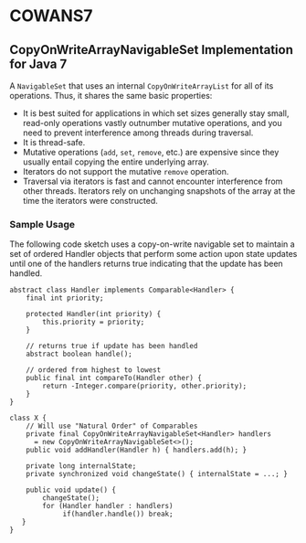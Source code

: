 # COWANS7
## CopyOnWriteArrayNavigableSet Implementation for Java 7

A `NavigableSet` that uses an internal `CopyOnWriteArrayList` for all of its operations.  Thus, it shares the same basic properties:
* It is best suited for applications in which set sizes generally stay small, read-only operations vastly outnumber mutative operations, and you need to prevent interference among threads during traversal.
* It is thread-safe.
* Mutative operations (`add`, `set`, `remove`, etc.) are expensive since they usually entail copying the entire underlying array.
* Iterators do not support the mutative `remove` operation.
* Traversal via iterators is fast and cannot encounter interference from other threads. Iterators rely on unchanging snapshots of the array at the time the iterators were constructed.


### Sample Usage
The following code sketch uses a copy-on-write navigable set to maintain a set of ordered Handler objects that perform some action upon state updates until one of the handlers returns true indicating that the update has been handled.

    abstract class Handler implements Comparable<Handler> {
        final int priority;

        protected Handler(int priority) {
            this.priority = priority;
        }

        // returns true if update has been handled
        abstract boolean handle();

        // ordered from highest to lowest
        public final int compareTo(Handler other) {
            return -Integer.compare(priority, other.priority);
        }
    }

    class X {
        // Will use "Natural Order" of Comparables
        private final CopyOnWriteArrayNavigableSet<Handler> handlers
          = new CopyOnWriteArrayNavigableSet<>();
        public void addHandler(Handler h) { handlers.add(h); }

        private long internalState;
        private synchronized void changeState() { internalState = ...; }

        public void update() {
            changeState();
            for (Handler handler : handlers)
                 if(handler.handle()) break;
       }
    }
